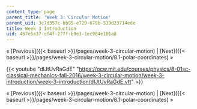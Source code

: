 ```yaml
---
content_type: page
parent_title: 'Week 3: Circular Motion'
parent_uid: 3c7d357c-bb95-e729-679b-539d23714ede
title: Week 3 Introduction
uid: 467e5a37-cf4f-277f-b9e3-1ec984e101a8
---
```


« [Previous]({{< baseurl >}}/pages/week-3-circular-motion) | [Next]({{< baseurl >}}/pages/week-3-circular-motion/8.1-polar-coordinates) »

{{< youtube "dlJtUvRaGdE" "https://ocw.mit.edu/courses/physics/8-01sc-classical-mechanics-fall-2016/week-3-circular-motion/week-3-introduction/week-3-introduction/dlJtUvRaGdE.vtt" >}}

« [Previous]({{< baseurl >}}/pages/week-3-circular-motion) | [Next]({{< baseurl >}}/pages/week-3-circular-motion/8.1-polar-coordinates) »
